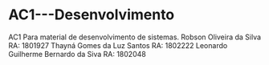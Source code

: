 # AC1---Desenvolvimento
AC1 Para material de desenvolvimento de sistemas.
Robson Oliveira da Silva RA: 1801927
Thayná Gomes da Luz Santos RA: 1802222
Leonardo Guilherme Bernardo da Siva RA: 1802048
